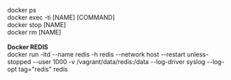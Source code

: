 docker ps</br>
docker exec -ti [NAME] [COMMAND]</br>
docker stop [NAME]</br>
docker rm [NAME]</br>
</br>
<b>Docker REDIS</b></br>
docker run -itd --name redis -h redis --network host --restart unless-stopped --user 1000 -v /vagrant/data/redis:/data --log-driver syslog --log-opt tag="redis" redis
